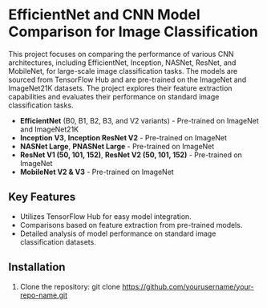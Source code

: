 # EfficientNet and CNN Model Comparison for Image Classification

This project focuses on comparing the performance of various CNN architectures, including EfficientNet, Inception, NASNet, ResNet, and MobileNet, for large-scale image classification tasks. The models are sourced from TensorFlow Hub and are pre-trained on the ImageNet and ImageNet21K datasets. The project explores their feature extraction capabilities and evaluates their performance on standard image classification tasks.

- **EfficientNet** (B0, B1, B2, B3, and V2 variants) - Pre-trained on ImageNet and ImageNet21K
- **Inception V3**, **Inception ResNet V2** - Pre-trained on ImageNet
- **NASNet Large**, **PNASNet Large** - Pre-trained on ImageNet
- **ResNet V1 (50, 101, 152)**, **ResNet V2 (50, 101, 152)** - Pre-trained on ImageNet
- **MobileNet V2 & V3** - Pre-trained on ImageNet

## Key Features

- Utilizes TensorFlow Hub for easy model integration.
- Comparisons based on feature extraction from pre-trained models.
- Detailed analysis of model performance on standard image classification datasets.
  
## Installation

1. Clone the repository:
   git clone https://github.com/yourusername/your-repo-name.git
